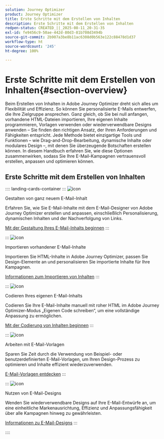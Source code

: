```yaml
---
solution: Journey Optimizer
product: Journey Optimizer
title: Erste Schritte mit dem Erstellen von Inhalten
description: Erste Schritte mit dem Erstellen von Inhalten
redpen-status: CREATED_||_2025-08-11_20-31-35
exl-id: fe9456c9-50ae-442d-80d3-81b708d3494b
source-git-commit: 2b907a3be8b11ac6308d0b563e122c88478d1d37
workflow-type: ht
source-wordcount: '245'
ht-degree: 100%

---
```


# Erste Schritte mit dem Erstellen von Inhalten{#section-overview}

Beim Erstellen von Inhalten in Adobe Journey Optimizer dreht sich alles um Flexibilität und Effizienz. So können Sie personalisierte E-Mails entwerfen, die Ihre Zielgruppe ansprechen. Ganz gleich, ob Sie bei null anfangen, vorhandene HTML-Dateien importieren, Ihre eigenen Inhalte programmieren, Vorlagen verwenden oder wiederverwendbare Designs anwenden – Sie finden den richtigen Ansatz, der Ihren Anforderungen und Fähigkeiten entspricht. Jede Methode bietet einzigartige Tools und Funktionen – wie Drag-and-Drop-Bearbeitung, dynamische Inhalte oder modulares Design –, mit denen Sie überzeugende Botschaften erstellen können. In diesem Handbuch erfahren Sie, wie diese Optionen zusammenwirken, sodass Sie Ihre E-Mail-Kampagnen vertrauensvoll erstellen, anpassen und optimieren können.

## Erste Schritte mit dem Erstellen von Inhalten

:::: landing-cards-container
:::
![icon](https://cdn.experienceleague.adobe.com/icons/circle-play.svg)

Gestalten von ganz neuem E-Mail-Inhalt

Erfahren Sie, wie Sie E-Mail-Inhalte mit dem E-Mail-Designer von Adobe Journey Optimizer erstellen und anpassen, einschließlich Personalisierung, dynamischen Inhalten und der Nachverfolgung von Links.

[Mit der Gestaltung Ihres E-Mail-Inhalts beginnen](../using/email/content-from-scratch.md)
:::

:::
![icon](https://cdn.experienceleague.adobe.com/icons/list-check.svg)

Importieren vorhandener E-Mail-Inhalte

Importieren Sie HTML-Inhalte in Adobe Journey Optimizer, passen Sie Design-Elemente an und personalisieren Sie importierte Inhalte für Ihre Kampagnen.

[Informationen zum Importieren von Inhalten](../using/email/existing-content.md)
:::

:::
![icon](https://cdn.experienceleague.adobe.com/icons/code-branch.svg)

Codieren Ihres eigenen E-Mail-Inhalts

Codieren Sie Ihre E-Mail-Inhalte manuell mit roher HTML im Adobe Journey Optimizer-Modus „Eigenen Code schreiben“, um eine vollständige Anpassung zu ermöglichen.

[Mit der Codierung von Inhalten beginnen](../using/email/code-content.md)
:::

:::
![icon](https://cdn.experienceleague.adobe.com/icons/puzzle-piece.svg)

Arbeiten mit E-Mail-Vorlagen

Sparen Sie Zeit durch die Verwendung von Beispiel- oder benutzerdefinierten E-Mail-Vorlagen, um Ihren Design-Prozess zu optimieren und Inhalte effizient wiederzuverwenden.

[E-Mail-Vorlagen entdecken](../using/email/use-email-templates.md)
:::

:::
![icon](https://cdn.experienceleague.adobe.com/icons/gear.svg)

Nutzen von E-Mail-Designs

Wenden Sie wiederverwendbare Designs auf Ihre E-Mail-Entwürfe an, um eine einheitliche Markenausrichtung, Effizienz und Anpassungsfähigkeit über alle Kampagnen hinweg zu gewährleisten.

[Informationen zu E-Mail-Designs](../using/email/apply-email-themes.md)
:::

::::
